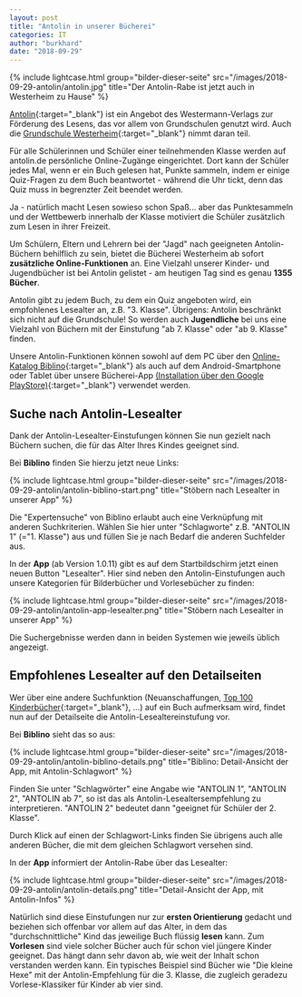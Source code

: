 ```yaml
---
layout: post
title: "Antolin in unserer Bücherei"
categories: IT
author: "burkhard"
date: "2018-09-29"
---
```


{% include lightcase.html group="bilder-dieser-seite"
      src="/images/2018-09-29-antolin/antolin.jpg" 
      title="Der Antolin-Rabe ist jetzt auch in Westerheim zu Hause" %}

    
[Antolin](https://www.antolin.de){:target="_blank"} ist ein Angebot des Westermann-Verlags zur Förderung des Lesens, das vor allem von Grundschulen genutzt wird. Auch die [Grundschule Westerheim](http://cms.schule-westerheim.de/){:target="_blank"} nimmt daran teil. 

Für alle Schülerinnen und Schüler einer teilnehmenden Klasse werden auf antolin.de persönliche Online-Zugänge eingerichtet. Dort kann der Schüler jedes Mal, wenn er ein Buch gelesen hat, Punkte sammeln, indem er einige Quiz-Fragen zu dem Buch beantwortet - während die Uhr tickt, denn das Quiz muss in begrenzter Zeit beendet werden. 

Ja - natürlich macht Lesen sowieso schon Spaß... aber das Punktesammeln und der Wettbewerb innerhalb der Klasse motiviert die Schüler zusätzlich zum Lesen in ihrer Freizeit. 

Um Schülern, Eltern und Lehrern bei der "Jagd" nach geeigneten Antolin-Büchern behilflich zu sein, bietet die Bücherei Westerheim ab sofort **zusätzliche Online-Funktionen** an. Eine Vielzahl unserer Kinder- und Jugendbücher ist bei Antolin gelistet - am heutigen Tag sind es genau **1355 Bücher**.

Antolin gibt zu jedem Buch, zu dem ein Quiz angeboten wird, ein empfohlenes Lesealter an, z.B. "3. Klasse". Übrigens: Antolin beschränkt sich nicht auf die Grundschule! So werden auch **Jugendliche** bei uns eine Vielzahl von Büchern mit der Einstufung "ab 7. Klasse" oder "ab 9. Klasse" finden.

Unsere Antolin-Funktionen können sowohl auf dem PC über den [Online-Katalog Biblino](https://www.biblino.de/westerheim){:target="_blank"} als auch auf dem Android-Smartphone oder Tablet über unsere Bücherei-App [(Installation über den Google PlayStore)](https://play.google.com/store/apps/details?id=de.meier.burkhard.bibapp){:target="_blank"} verwendet werden.

## Suche nach Antolin-Lesealter

Dank der Antolin-Lesealter-Einstufungen können Sie nun gezielt nach Büchern suchen, die für das Alter Ihres Kindes geeignet sind.

Bei **Biblino** finden Sie hierzu jetzt neue Links:

{% include lightcase.html group="bilder-dieser-seite"
      src="/images/2018-09-29-antolin/antolin-biblino-start.png" 
      title="Stöbern nach Lesealter in unserer App" %}    

Die "Expertensuche" von Biblino erlaubt auch eine Verknüpfung mit anderen Suchkriterien. Wählen Sie hier unter "Schlagworte" z.B. "ANTOLIN 1" (="1. Klasse") aus und füllen Sie je nach Bedarf die anderen Suchfelder aus.
      

In der **App** (ab Version 1.0.11) gibt es auf dem Startbildschirm jetzt einen neuen Button "Lesealter". Hier sind neben den Antolin-Einstufungen auch unsere Kategorien für Bilderbücher und Vorlesebücher zu finden:

{% include lightcase.html group="bilder-dieser-seite"
      src="/images/2018-09-29-antolin/antolin-app-lesealter.png" 
      title="Stöbern nach Lesealter in unserer App" %}    

Die Suchergebnisse werden dann in beiden Systemen wie jeweils üblich angezeigt.
      
## Empfohlenes Lesealter auf den Detailseiten

Wer über eine andere Suchfunktion (Neuanschaffungen, [Top 100 Kinderbücher](/top100-kinder/){:target="_blank"}, ...) auf ein Buch aufmerksam wird, findet nun auf der Detailseite die Antolin-Lesealtereinstufung vor.

Bei **Biblino** sieht das so aus:

{% include lightcase.html group="bilder-dieser-seite"
      src="/images/2018-09-29-antolin/antolin-biblino-details.png" 
      title="Biblino: Detail-Ansicht der App, mit Antolin-Schlagwort" %}

Finden Sie unter "Schlagwörter" eine Angabe wie "ANTOLIN 1", "ANTOLIN 2", "ANTOLIN ab 7", so ist das als Antolin-Lesealtersempfehlung zu interpretieren. "ANTOLIN 2" bedeutet dann "geeignet für Schüler der 2. Klasse".

Durch Klick auf einen der Schlagwort-Links finden Sie übrigens auch alle anderen Bücher, die mit dem gleichen Schlagwort versehen sind.

In der **App** informiert der Antolin-Rabe über das Lesealter:

{% include lightcase.html group="bilder-dieser-seite"
      src="/images/2018-09-29-antolin/antolin-details.png" 
      title="Detail-Ansicht der App, mit Antolin-Infos" %}

Natürlich sind diese Einstufungen nur zur **ersten Orientierung** gedacht und beziehen sich offenbar vor allem auf das Alter, in dem das "durchschnittliche" Kind das jeweilige Buch flüssig **lesen** kann. Zum **Vorlesen** sind viele solcher Bücher auch für schon viel jüngere Kinder geeignet. Das hängt dann sehr davon ab, wie weit der Inhalt schon verstanden werden kann. Ein typisches Beispiel sind Bücher wie "Die kleine Hexe" mit der Antolin-Empfehlung für die 3. Klasse, die zugleich geradezu Vorlese-Klassiker für Kinder ab vier sind. 
